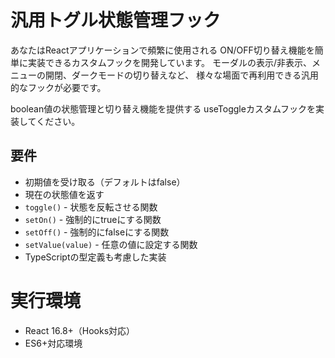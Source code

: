 # 汎用トグル状態管理フック

あなたはReactアプリケーションで頻繁に使用される
ON/OFF切り替え機能を簡単に実装できるカスタムフックを開発しています。
モーダルの表示/非表示、メニューの開閉、ダークモードの切り替えなど、
様々な場面で再利用できる汎用的なフックが必要です。

boolean値の状態管理と切り替え機能を提供する
useToggleカスタムフックを実装してください。

## 要件
- 初期値を受け取る（デフォルトはfalse）
- 現在の状態値を返す
- `toggle()` - 状態を反転させる関数
- `setOn()` - 強制的にtrueにする関数
- `setOff()` - 強制的にfalseにする関数
- `setValue(value)` - 任意の値に設定する関数
- TypeScriptの型定義も考慮した実装

# 実行環境
- React 16.8+（Hooks対応）
- ES6+対応環境